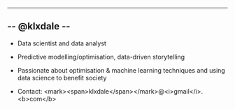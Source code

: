 --------------
-- @klxdale --
--------------

- Data scientist and data analyst
- Predictive modelling/optimisation, data-driven storytelling
- Passionate about optimisation & machine learning techniques and using data science to benefit society

- Contact: &lt;mark&gt;&lt;span&gt;klxdale&lt;/span&gt;&lt;/mark&gt;@&lt;i&gt;gmail&lt;/i&gt;.&lt;b&gt;com&lt;/b&gt;




